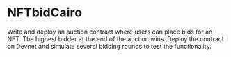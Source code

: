 # NFTbidCairo
Write and deploy an auction contract where users can place bids for an NFT. The highest bidder at the end of the auction wins. Deploy the contract on Devnet and simulate several bidding rounds to test the functionality.
